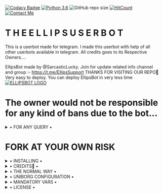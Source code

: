 [![Codacy Badge](https://api.codacy.com/project/badge/Grade/f7c51539e67b483bb8d7749acca51d3a)](https://app.codacy.com/gh/H1M4N5HU0P/MAFIA-USERBOT/dashboard)
[![Python 3.6](https://img.shields.io/badge/Python-3.6%20or%20newer-blue.svg)](https://www.python.org/downloads/release/python-360/)
![GitHub repo size](https://img.shields.io/github/repo-size/Harsh-78/DARK-USERBOT)
[![HitCount](http://hits.dwyl.com/H1M4N5HU0P/MAFIA-USERBOT.svg)](http://hits.dwyl.com/H1M4N5HU0P/MAFIA-USERBOT)
[![Contact Me](https://img.shields.io/badge/Telegram-Contact%20Me-informational)](https://t.me/SarcasticLucky)



# T H E E L L I P S U S E R B O T
This is a userbot made for telegram. I made this userbot with help of all other userbots available in telegram. All credits goes to its Respective Owners....

EllipsBot made by @SarcasticLucky. Join for update related info channel and group :- https://t.me/EllipsSupport THANKS FOR VISITING OUR REPO💖
Very easy to deploy. You can deploy EllipsBot in very less time
[![ELLIPSBOT LOGO](https://telegra.ph/file/5d908d417b3e16c7b7f11.jpg)](https://t.me/Dark_bot_Support)


# The owner would not be responsible for any kind of bans due to the bot...


<details>

  <summary> • FOR ANY QUERY • </summary>
<h2 align="center"> <a href="https://t.me/EllipsSupport">☢️JOIN ELLIPS SUPPORT☢️</a></h2>

</details>


# FORK AT YOUR OWN RISK

<details>

  <summary> • INSTALLING • </summary>

### The Easy Way

<h4>⚜️ DEPLOY TO HEROKU ⚜️</h4>

https://dashboard.heroku.com/new?button-url=https%3A%2F%2Fgithub.com%2FLUCKYRAJPUTOP%2FEllipsUserbot&template=https%3A%2F%2Fgithub.com%2FLUCKYRAJPUTOP%2FEllipsUserbot

<h2 align="center"> <a href="https://github.com/LuckyRajputOP/EllipsUserbot">⚡  E L L I P S U S E R B O T ⚡</a></h2>

</details>

<details>

  <summary> • CREDITS👀 • </summary>
<h2 align="center"> <a href="https://t.me/SarcasticLucky">💥 EllipsBot 💥</a></h2>
 One and only. Others with some misfuntioning brain stay out from this SUPER POWERFULL BOT😏

</details>

<details>

  <summary> • THE NORMAL WAY • </summary>

Simply clone the repository and run the main file:
```sh
git clone https://github.com/LuckyRajputOP/EllipsUserbot
cd DARKBOT
virtualenv -p /usr/bin/python3 venv
. ./venv/bin/activate
pip install -r requirements.txt
# <Create local_config.py with variables as given below>
python3 -m userbot
```

An example `local_config.py` file could be:

**Not All of the variables are mandatory**

__The Userbot should work by setting only the first two variables__

```python3
from heroku_config import Var

class Development(Var):
  APP_ID = 6
  API_HASH = "eb06d4abfb49dc3eeb1aeb98ae0f581e"
```

</details>

<details>

  <summary> • UNIBORG CONFIGURATION • </summary>

The UniBorg Config is situated in `userbot/uniborgConfig.py`.

**Heroku Configuration**
Simply just leave the Config as it is.

**Local Configuration**
Fortunately there are no Mandatory vars for the UniBorg Support Config.

</details>

<details>

  <summary> • MANDATORY VARS • </summary>

- Only two of the environment variables are mandatory.
- This is because of `telethon.errors.rpc_error_list.ApiIdPublishedFloodError`
    - `APP_ID`:   You can get this value from https://my.telegram.org
    - `API_HASH`:   You can get this value from https://my.telegram.org
- The userbot will not work without setting the mandatory vars.


</details>

<details>

  <summary> • LICENSE • </summary>

![](https://www.gnu.org/graphics/gplv3-or-later.png)

Copyright (C) 2021 LUCKY RAJPUT

Project [ELLIPSBOT](https://github.com/LuckyRajputOP/EllipsUserbot/) is free software: you can redistribute it and/or modify

it under the terms of the GNU General Public License as published by

the Free Software Foundation, either version 3 of the License, or

(at your option) any later version.

This program is distributed in the hope that it will be useful,

but WITHOUT ANY WARRANTY; without even the implied warranty of

MERCHANTABILITY or FITNESS FOR A PARTICULAR PURPOSE.  See the

GNU General Public License for more details.

You should have received a copy of the GNU General Public License

along with this program. If not, see <https://www.gnu.org/licenses/>.

</details>
